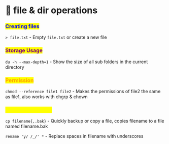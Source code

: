 # 🔎 file & dir operations

### <mark style="color:blue;">Creating files</mark>

`> file.txt` - Empty `file.txt` or create a new file

### <mark style="color:purple;">Storage Usage</mark>

`du -h --max-depth=1` - Show the size of all sub folders in the current directory

### <mark style="color:orange;">Permission</mark>

`chmod --reference file1 file2` - Makes the permissions of file2 the same as file1, also works with chgrp & chown

### <mark style="color:yellow;">Easy copy/backup</mark>

`cp filename{,.bak}` - Quickly backup or copy a file, copies filename to a file named filename.bak

`rename 'y/ /_/' *` - Replace spaces in filename with underscores

